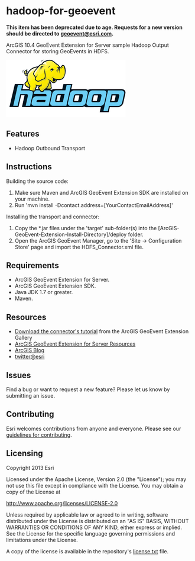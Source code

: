 # hadoop-for-geoevent
**This item has been deprecated due to age. Requests for a new version should be directed to geoevent@esri.com.**

ArcGIS 10.4 GeoEvent Extension for Server sample Hadoop Output Connector for storing GeoEvents in HDFS.

![App](hadoop-for-geoevent.png?raw=true)

## Features
* Hadoop Outbound Transport

## Instructions

Building the source code:

1. Make sure Maven and ArcGIS GeoEvent Extension SDK are installed on your machine.
2. Run 'mvn install -Dcontact.address=[YourContactEmailAddress]'

Installing the transport and connector:

1. Copy the *.jar files under the 'target' sub-folder(s) into the [ArcGIS-GeoEvent-Extension-Install-Directory]/deploy folder.
2. Open the ArcGIS GeoEvent Manager, go to the 'Site -> Configuration Store' page and import the HDFS_Connector.xml file.

## Requirements

* ArcGIS GeoEvent Extension for Server.
* ArcGIS GeoEvent Extension SDK.
* Java JDK 1.7 or greater.
* Maven.

## Resources

* [Download the connector's tutorial](http://www.arcgis.com/home/item.html?id=fa7b33b480c940019d17d3eb159a8b04) from the ArcGIS GeoEvent Extension Gallery
* [ArcGIS GeoEvent Extension for Server Resources](http://links.esri.com/geoevent)
* [ArcGIS Blog](http://blogs.esri.com/esri/arcgis/)
* [twitter@esri](http://twitter.com/esri)

## Issues

Find a bug or want to request a new feature?  Please let us know by submitting an issue.

## Contributing

Esri welcomes contributions from anyone and everyone. Please see our [guidelines for contributing](https://github.com/esri/contributing).

## Licensing
Copyright 2013 Esri

Licensed under the Apache License, Version 2.0 (the "License");
you may not use this file except in compliance with the License.
You may obtain a copy of the License at

   http://www.apache.org/licenses/LICENSE-2.0

Unless required by applicable law or agreed to in writing, software
distributed under the License is distributed on an "AS IS" BASIS,
WITHOUT WARRANTIES OR CONDITIONS OF ANY KIND, either express or implied.
See the License for the specific language governing permissions and
limitations under the License.

A copy of the license is available in the repository's [license.txt](license.txt?raw=true) file.
